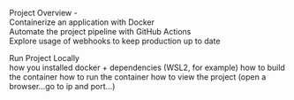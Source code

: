 Project Overview -   
Containerize an application with Docker  
Automate the project pipeline with GitHub Actions  
Explore usage of webhooks to keep production up to date  
  
Run Project Locally  
how you installed docker + dependencies (WSL2, for example)
how to build the container
how to run the container
how to view the project (open a browser...go to ip and port...)
